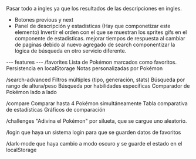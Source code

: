 Pasar todo a ingles ya que los resultados de las descripciones en ingles.
- Botones previous y next
- Panel de descripción y estadísticas (Hay que componetizar este elemento)
Invertir el orden con el que se muestran los sprites gifs en el componente de estadísticas. 
mejorar tiempos de respuesta al cambiar de paginas debido al nuevo agregado de search
componentizar la lógica de búsqueda en otro servicio diferente.

--- features --- 
/favorites 	Lista de Pokémon marcados como favoritos.
		Persistencia en localStorage
		Notas personalizadas por Pokémon

/search-advanced	Filtros múltiples (tipo, generación, stats)
			Búsqueda por rango de altura/peso
			Búsqueda por habilidades específicas
			Comparador de Pokémon lado a lado

/compare	Comparar hasta 4 Pokémon simultáneamente
		Tabla comparativa de estadísticas
		Gráficos de comparación

/challenges	"Adivina el Pokémon" por silueta, que se cargue uno aleatorio.

/login 	que haya un sistema login para que se guarden datos de favoritos 
		
/dark-mode	que haya cambio a modo oscuro y se guarde el estado en el localStorage
			
			